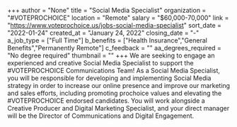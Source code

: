 +++
author = "None"
title = "Social Media Specialist"
organization = "#VOTEPROCHOICE"
location = "Remote"
salary = "$60,000-70,000"
link = "https://www.voteprochoice.us/jobs-social-media-specialist"
sort_date = "2022-01-24"
created_at = "January 24, 2022"
closing_date = "-"
a_job_type = ["Full Time"]
b_benefits = ["Health Insurance","General Benefits","Permanently Remote"]
c_feedback = ""
aa_degrees_required = "No degree required"
thumbnail = ""
+++
We are seeking to engage an experienced and creative Social Media Specialist to support the #VOTEPROCHOICE Communications Team! As a Social Media Specialist, you will be responsible for developing and implementing Social Media strategy in order to increase our online presence and improve our marketing and sales efforts, including promoting prochoice values and elevating the #VOTEPROCHOICE endorsed candidates. You will work alongside a Creative Producer and Digital Marketing Specialist, and your direct manager will be the Director of Communications and Digital Engagement. 